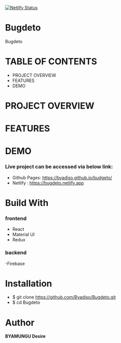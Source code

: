 
[![Netlify Status](https://api.netlify.com/api/v1/badges/ac2c8eeb-7293-489f-a00b-6c4808240c71/deploy-status)](https://app.netlify.com/sites/Bugdeto/deploys)

# Bugdeto

Bugdeto

# TABLE OF CONTENTS

- PROJECT OVERVIEW
- FEATURES
- DEMO

# PROJECT OVERVIEW

# FEATURES

# DEMO

### Live project can be accessed via below link:

- Github Pages: https://byadiso.github.io/budgeto/
- Netlify : https://bugdeto.netlify.app

# Build With

### frontend

- React
- Material UI
- Redux

### backend
-Firebase

# Installation

- \$ git clone https://github.com/Byadiso/Bugdeto.git
- \$ cd Bugdeto

# Author

**BYAMUNGU Desire**
